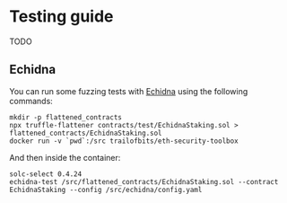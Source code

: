 # Testing guide

TODO

## Echidna

You can run some fuzzing tests with [Echidna](https://github.com/crytic/echidna) using the following commands:

```
mkdir -p flattened_contracts
npx truffle-flattener contracts/test/EchidnaStaking.sol > flattened_contracts/EchidnaStaking.sol
docker run -v `pwd`:/src trailofbits/eth-security-toolbox
```

And then inside the container:

```
solc-select 0.4.24
echidna-test /src/flattened_contracts/EchidnaStaking.sol --contract EchidnaStaking --config /src/echidna/config.yaml
```
